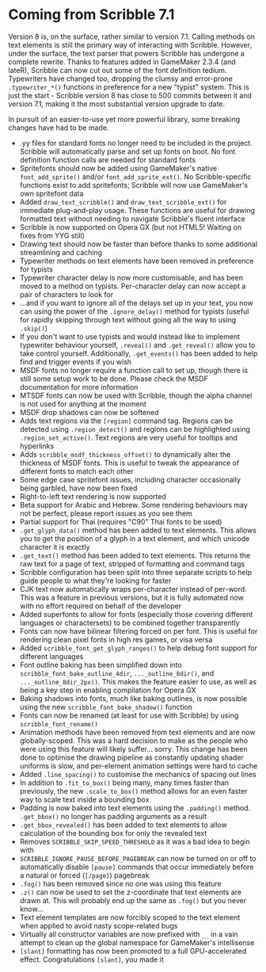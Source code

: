 # Coming from Scribble 7.1

Version 8 is, on the surface, rather similar to version 7.1. Calling methods on text elements is still the primary way of interacting with Scribble. However, under the surface, the text parser that powers Scribble has undergone a complete rewrite. Thanks to features added in GameMaker 2.3.4 (and lateR), Scribble can now cut out some of the font definition tedium. Typewriters have changed too, dropping the clumsy and error-prone `.typewriter_*()` functions in preference for a new "typist" system. This is just the start - Scribble version 8 has close to 500 commits between it and version 7.1, making it the most substantial version upgrade to date.

In pursuit of an easier-to-use yet more powerful library, some breaking changes have had to be made.

- .yy files for standard fonts no longer need to be included in the project. Scribble will automatically parse and set up fonts on boot. No font definition function calls are needed for standard fonts
- Spritefonts should now be added using GameMaker's native `font_add_sprite()` and/or `font_add_sprite_ext()`. No Scribble-specific functions exist to add spritefonts; Scribble will now use GameMaker's own spritefont data
- Added `draw_text_scribble()` and `draw_text_scribble_ext()` for immediate plug-and-play usage. These functions are useful for drawing formatted text without needing to navigate Scribble's fluent interface
- Scribble is now supported on Opera GX (but not HTML5! Waiting on fixes from YYG still)
- Drawing text should now be faster than before thanks to some additional streamlining and caching
- Typewriter methods on text elements have been removed in preference for typists
- Typewriter character delay is now more customisable, and has been moved to a method on typists. Per-character delay can now accept a pair of characters to look for
- ...and if you want to ignore all of the delays set up in your text, you now can using the power of the `.ignore_delay()` method for typists (useful for rapidly skipping through text without going all the way to using `.skip()`)
- If you don't want to use typists and would instead like to implement typewriter behaviour yourself, `.reveal()` and `.get_reveal()` allow you to take control yourself. Additionally, `.get_events()` has been added to help find and trigger events if you wish
- MSDF fonts no longer require a function call to set up, though there is still some setup work to be done. Please check the MSDF documentation for more information
- MTSDF fonts can now be used with Scribble, though the alpha channel is not used for anything at the moment
- MSDF drop shadows can now be softened
- Adds text regions via the `[region]` command tag. Regions can be detected using `.region_detect()` and regions can be highlighted using `.region_set_active()`. Text regions are very useful for tooltips and hyperlinks
- Adds `scribble_msdf_thickness_offset()` to dynamically alter the thickness of MSDF fonts. This is useful to tweak the appearance of different fonts to match each other
- Some edge case spritefont issues, including character occasionally being garbled, have now been fixed
- Right-to-left text rendering is now supported
- Beta support for Arabic and Hebrew. Some rendering behaviours may not be perfect, please report issues as you see them
- Partial support for Thai (requires "C90" Thai fonts to be used)
- `.get_glyph_data()` method has been added to text elements. This allows you to get the position of a glyph in a text element, and which unicode character it is exactly
- `.get_text()` method has been added to text elements. This returns the raw text for a page of text, stripped of formatting and command tags
- Scribble configuration has been split into three separate scripts to help guide people to what they're looking for faster
- CJK text now automatically wraps per-character instead of per-word. This was a feature in previous versions, but it is fully automated now with no effort required on behalf of the developer
- Added superfonts to allow for fonts (especially those covering different languages or charactersets) to be combined together transparently
- Fonts can now have bilinear filtering forced on per font. This is useful for rendering clean pixel fonts in high res games, or visa versa
- Added `scribble_font_get_glyph_ranges()` to help debug font support for different languages
- Font outline baking has been simplified down into `scribble_font_bake_outline_4dir`, `..._outline_8dir()`, and `..._outline_8dir_2px()`. This makes the feature easier to use, as well as being a key step in enabling compilation for Opera GX
- Baking shadows into fonts, much like baking outlines, is now possible using the new `scribble_font_bake_shadow()` function
- Fonts can now be renamed (at least for use with Scribble) by using `scribble_font_rename()`
- Animation methods have been removed from text elements and are now globally-scoped. This was a hard decision to make as the people who were using this feature will likely suffer... sorry. This change has been done to optimise the drawing pipeline as constantly updating shader uniforms is slow, and per-element animation settings were hard to cache
- Added `.line_spacing()` to customise the mechanics of spacing out lines
- In addition to `.fit_to_box()` being many, many times faster than previously, the new `.scale_to_box()` method allows for an even faster way to scale text inside a bounding box
- Padding is now baked into text elements using the `.padding()` method. `.get_bbox()` no longer has padding arguments as a result
- `.get_bbox_revealed()` has been added to text elements to allow calculation of the bounding box for only the revealed text
- Removes `SCRIBBLE_SKIP_SPEED_THRESHOLD` as it was a bad idea to begin with
- `SCRIBBLE_IGNORE_PAUSE_BEFORE_PAGEBREAK` can now be turned on or off to automatically disable `[pause]` commands that occur immediately before a natural or forced (`[/page]`) pagebreak
- `.fog()` has been removed since no one was using this feature
- `.z()` can now be used to set the z-coordinate that text elements are drawn at. This will probably end up the same as `.fog()` but you never know...
- Text element templates are now forcibly scoped to the text element when applied to avoid nasty scope-related bugs
- Virtually all constructor variables are now prefixed with `__` in a vain attempt to clean up the global namespace for GameMaker's intellisense
- `[slant]` formatting has now been promoted to a full GPU-accelerated effect. Congratulations `[slant]`, you made it